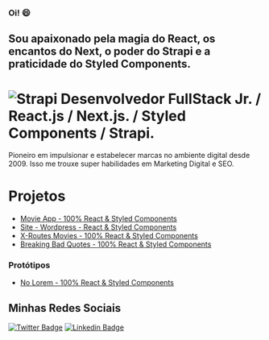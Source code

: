 ### Oi!  😄

## Sou apaixonado pela magia do React, os encantos do Next, o poder do Strapi e a praticidade do Styled Components.

# ![Strapi](https://i.ibb.co/rvM4H7W/logo-strapi26x26.png) Desenvolvedor FullStack Jr. / React.js / Next.js. / Styled Components / Strapi.

Pioneiro em impulsionar e estabelecer marcas no ambiente digital desde 2009. Isso me trouxe super habilidades em Marketing Digital e SEO.

# Projetos
- [Movie App - 100% React & Styled Components](https://nifty-varahamihira-f9da4d.netlify.app/)
- [Site - Wordpress - React & Styled Components](https://awesome-joliot-d12da0.netlify.app/)
- [X-Routes Movies - 100% React & Styled Components](https://infallible-brattain-0cb0e7.netlify.app/)
- [Breaking Bad Quotes - 100% React & Styled Components ](https://confident-bardeen-c70218.netlify.app/)

### Protótipos
- [No Lorem - 100% React & Styled Components](https://nifty-jennings-475471.netlify.app/)

## Minhas Redes Sociais

[![Twitter Badge](https://img.shields.io/badge/-Twitter-1ca0f1?style=flat-square&labelColor=1ca0f1&logo=twitter&logoColor=white&link=https://twitter.com/redes_sociais)](https://twitter.com/redes_sociais) [![Linkedin Badge](https://img.shields.io/badge/-LinkedIn-blue?style=flat-square&logo=Linkedin&logoColor=white&link=https://www.linkedin.com/in/ricardodepaula/)](https://www.linkedin.com/in/ricardodepaula/)


<!--
**rcapdepaula/rcapdepaula** is a ✨ _special_ ✨ repository because its `README.md` (this file) appears on your GitHub profile.

Here are some ideas to get you started:

- 🔭 I’m currently working on ...
- 🌱 I’m currently learning ...
- 👯 I’m looking to collaborate on ...
- 🤔 I’m looking for help with ...
- 💬 Ask me about ...
- 📫 How to reach me: ...
- 😄 Pronouns: ...
- ⚡ Fun fact: ...
-->
